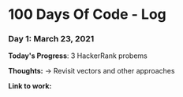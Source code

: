 # 100 Days Of Code - Log

### Day 1: March 23, 2021

**Today's Progress**: 3 HackerRank probems

**Thoughts:** -> Revisit vectors and other approaches

**Link to work:** 



